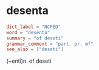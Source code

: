 # desenta

``` toml
dict_label = "NCPED"
word = "desenta"
summary = "of deseti"
grammar_comment = "part. pr. mf"
see_also = ["deseti"]
```

(\~entī)n. of deseti

